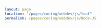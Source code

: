 ```yaml
---
layout: page
location: "/pages/coding/webdev/js/leaf"
permalink: /pages/coding/webdev/js/Node-JS
---
```


